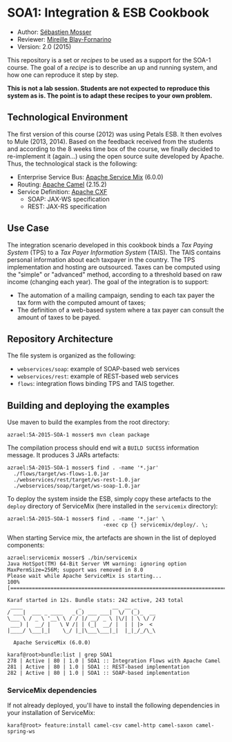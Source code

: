 # SOA1: Integration & ESB Cookbook

  * Author: [Sébastien Mosser](mosser@i3s.unice.fr)
  * Reviewer: [Mireille Blay-Fornarino](blay@i3s.unice.fr)
  * Version: 2.0 (2015)

This repository is a set or _recipes_ to be used as a support for the SOA-1 course. The goal of a _recipe_ is to describe an up and running system, and how one can reproduce it step by step.

**This is not a lab session. Students are not expected to reproduce this system as is. The point is to adapt these recipes to your own problem.**

## Technological Environment

The first version of this course (2012) was using Petals ESB. It then evolves to Mule (2013, 2014). Based on the feedback received from the students and according to the 8 weeks time box of the course, we finally decided to re-implement it (again...) using the open source suite developed by Apache. Thus, the technological stack is the following:

  * Enterprise Service Bus: [Apache Service Mix](http://servicemix.apache.org/) (6.0.0)
  * Routing: [Apache Camel](http://camel.apache.org/) (2.15.2)
  * Service Definition: [Apache CXF](http://cxf.apache.org/)
    * SOAP: JAX-WS specification
    * REST: JAX-RS specification

## Use Case

The integration scenario developed in this cookbook binds a _Tax Paying System_ (TPS) to a _Tax Payer Information System_ (TAIS). The TAIS contains personal information about each taxpayer in the country. The TPS implementation and hosting are outsourced. Taxes can be computed using the "simple" or "advanced" method, according to a threshold based on raw income (changing each year). The goal of the integration is to support:

  * The automation of a mailing campaign, sending to each tax payer the tax form with the computed amount of taxes;
  * The definition of a web-based system where a tax payer can consult the amount of taxes to be payed.

## Repository Architecture

The file system is organized as the following:

  * `webservices/soap`: example of SOAP-based web services
  * `webservices/rest`: example of REST-based web services
  * `flows`: integration flows binding TPS and TAIS together.

## Building and deploying the examples

Use maven to build the examples from the root directory:

    azrael:5A-2015-SOA-1 mosser$ mvn clean package

The compilation process should end wit a ``BUILD SUCESS`` information message. It produces 3 JARs artefacts:

    azrael:5A-2015-SOA-1 mosser$ find . -name '*.jar'
      ./flows/target/ws-flows-1.0.jar
      ./webservices/rest/target/ws-rest-1.0.jar
      ./webservices/soap/target/ws-soap-1.0.jar

To deploy the system inside the ESB, simply copy these artefacts to the `deploy`  directory of ServiceMix (here installed in the `servicemix` directory):

    azrael:5A-2015-SOA-1 mosser$ find . -name '*.jar' \
                                   -exec cp {} servicemix/deploy/. \; 
    
When starting Service mix, the artefacts are shown in the list of deployed components:

```
azrael:servicemix mosser$ ./bin/servicemix
Java HotSpot(TM) 64-Bit Server VM warning: ignoring option MaxPermSize=256M; support was removed in 8.0
Please wait while Apache ServiceMix is starting...
100% [========================================================================]

Karaf started in 12s. Bundle stats: 242 active, 243 total
 ____                  _          __  __ _      
/ ___|  ___ _ ____   _(_) ___ ___|  \/  (_)_  __
\___ \ / _ \ '__\ \ / / |/ __/ _ \ |\/| | \ \/ /
 ___) |  __/ |   \ V /| | (_|  __/ |  | | |>  < 
|____/ \___|_|    \_/ |_|\___\___|_|  |_|_/_/\_\

  Apache ServiceMix (6.0.0)

karaf@root>bundle:list | grep SOA1
278 | Active | 80 | 1.0 | SOA1 :: Integration Flows with Apache Camel                            
281 | Active | 80 | 1.0 | SOA1 :: REST-based implementation          
282 | Active | 80 | 1.0 | SOA1 :: SOAP-based implementation          
``` 

### ServiceMix dependencies

If not already deployed, you'll have to install the following dependencies in your installation of ServiceMix:

    karaf@root> feature:install camel-csv camel-http camel-saxon camel-spring-ws
    
 